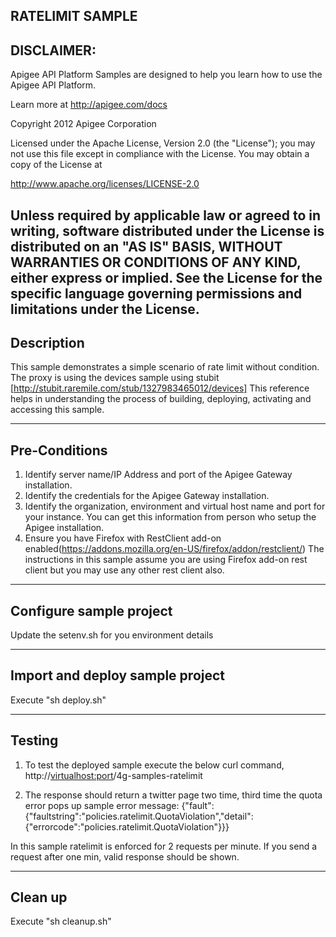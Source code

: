 RATELIMIT SAMPLE--------------------------DISCLAIMER: --------------------------Apigee API Platform Samples are designed to help you learn how to usethe Apigee API Platform.Learn more at http://apigee.com/docs Copyright 2012 Apigee CorporationLicensed under the Apache License, Version 2.0 (the "License"); you may not usethis file except in compliance with the License. You may obtain a copyof the License athttp://www.apache.org/licenses/LICENSE-2.0Unless required by applicable law or agreed to in writing, softwaredistributed under the License is distributed on an "AS IS" BASIS,WITHOUT WARRANTIES OR CONDITIONS OF ANY KIND, either express or implied.See the License for the specific language governing permissions andlimitations under the License.--------------------------Description--------------------------This sample demonstrates a simple scenario of rate limit without condition.The proxy is using the devices sample using stubit [http://stubit.raremile.com/stub/1327983465012/devices]This reference helps in understanding the process of building, deploying, activating and accessing this sample.--------------------------Pre-Conditions--------------------------1. Identify server name/IP Address and port of the Apigee Gateway installation.2. Identify the credentials for the Apigee Gateway installation.3. Identify the organization, environment and virtual host name and port for your instance.You can get this information from person who setup the Apigee installation.4. Ensure you have Firefox with RestClient add-on enabled(https://addons.mozilla.org/en-US/firefox/addon/restclient/)The instructions in this sample assume you are using Firefox add-on rest client but you may use any other rest client also.--------------------------Configure sample project--------------------------Update the setenv.sh for you environment details--------------------------Import and deploy sample project--------------------------Execute "sh deploy.sh"--------------------------Testing--------------------------1. To test the deployed sample execute the below curl command, http://<virtualhost:port>/4g-samples-ratelimit2. The response should return a twitter page two time, third time the quota error pops upsample error message:{"fault":{"faultstring":"policies.ratelimit.QuotaViolation","detail":{"errorcode":"policies.ratelimit.QuotaViolation"}}}In this sample ratelimit is enforced for 2 requests per minute. If you send a request after one min, valid response should be shown.--------------------------Clean up--------------------------Execute "sh cleanup.sh"